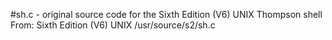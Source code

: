 #sh.c - original source code for the Sixth Edition (V6) UNIX Thompson shell
From: Sixth Edition (V6) UNIX /usr/source/s2/sh.c
